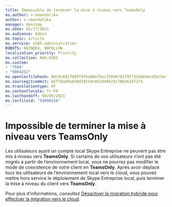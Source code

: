 ```yaml
---
title: Impossible de terminer la mise à niveau vers TeamsOnly
ms.author: v-smandalika
author: v-smandalika
manager: dansimp
ms.date: 01/17/2021
ms.audience: Admin
ms.topic: article
ms.service: o365-administration
ROBOTS: NOINDEX, NOFOLLOW
localization_priority: Priority
ms.collection: Adm_O365
ms.custom:
- "7556"
- "9004252"
ms.openlocfilehash: 0d7dc6017d85f9fba88e75ec370d676379f731dde9acd2e7aef8090d99c8f0f9
ms.sourcegitcommit: b5f7da89a650d2915dc652449623c78be6247175
ms.translationtype: HT
ms.contentlocale: fr-FR
ms.lasthandoff: 08/05/2021
ms.locfileid: "54006528"
---
```

# <a name="cannot-complete-upgrade-to-teamsonly"></a>Impossible de terminer la mise à niveau vers TeamsOnly

Les utilisateurs ayant un compte local Skype Entreprise ne peuvent pas être mis à niveau vers **TeamsOnly**. Si certains de vos utilisateurs n’ont pas été migrés à partir de l’environnement local, vous ne pourrez pas modifier le mode de coexistence de votre client en **TeamsOnly**. Après avoir déplacé tous les utilisateurs de l’environnement local vers le cloud, vous pouvez mettre hors service le déploiement de Skype Entreprise local, puis terminer la mise à niveau du client vers **TeamsOnly**. 

Pour plus d’informations, consultez [Désactiver la migration hybride pour effectuer la migration vers le cloud](https://docs.microsoft.com/skypeforbusiness/hybrid/cloud-consolidation-disabling-hybrid). 